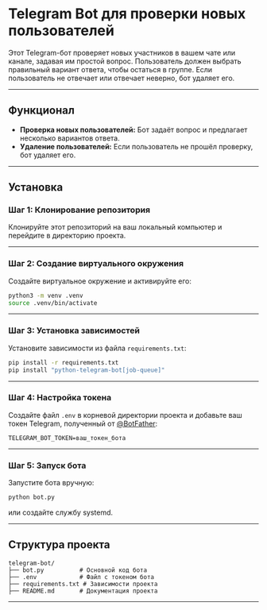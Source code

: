 # Telegram Bot для проверки новых пользователей

Этот Telegram-бот проверяет новых участников в вашем чате или канале, задавая им простой вопрос. Пользователь должен выбрать правильный вариант ответа, чтобы остаться в группе. Если пользователь не отвечает или отвечает неверно, бот удаляет его.

---

## Функционал

- **Проверка новых пользователей:** Бот задаёт вопрос и предлагает несколько вариантов ответа.
- **Удаление пользователей:** Если пользователь не прошёл проверку, бот удаляет его.

---

## Установка

### Шаг 1: Клонирование репозитория

Клонируйте этот репозиторий на ваш локальный компьютер и перейдите в директорию проекта.

---

### Шаг 2: Создание виртуального окружения

Создайте виртуальное окружение и активируйте его:

```bash
python3 -m venv .venv
source .venv/bin/activate
```

---

### Шаг 3: Установка зависимостей

Установите зависимости из файла `requirements.txt`:

```bash
pip install -r requirements.txt
pip install "python-telegram-bot[job-queue]"
```

---

### Шаг 4: Настройка токена

Создайте файл `.env` в корневой директории проекта и добавьте ваш токен Telegram, полученный от [@BotFather](https://telegram.me/BotFather):

```plaintext
TELEGRAM_BOT_TOKEN=ваш_токен_бота
```

---

### Шаг 5: Запуск бота

Запустите бота вручную:

```bash
python bot.py
```

или создайте службу systemd.

---

## Структура проекта

```
telegram-bot/
├── bot.py          # Основной код бота
├── .env            # Файл с токеном бота
├── requirements.txt # Зависимости проекта
├── README.md       # Документация проекта
```

---
